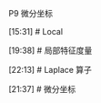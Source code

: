 
P9 微分坐标    



[15:31] # Local    




[19:38] # 局部特征度量    




[22:13] # Laplace 算子    

  


[21:37] # 微分坐标       




